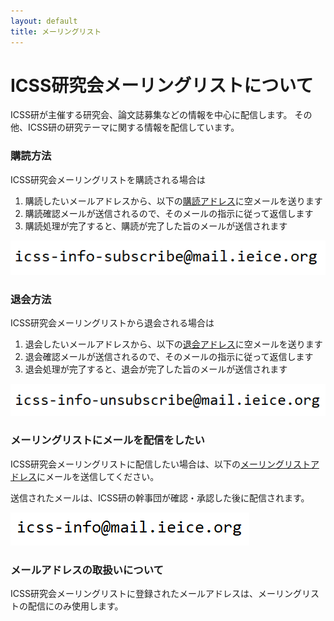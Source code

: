 ```yaml
---
layout: default
title: メーリングリスト
---
```


# ICSS研究会メーリングリストについて

ICSS研が主催する研究会、論文誌募集などの情報を中心に配信します。
その他、ICSS研の研究テーマに関する情報を配信しています。

### 購読方法

ICSS研究会メーリングリストを購読される場合は

1. 購読したいメールアドレスから、以下の[購読アドレス]()に空メールを送ります
2. 購読確認メールが送信されるので、そのメールの指示に従って返信します
3. 購読処理が完了すると、購読が完了した旨のメールが送信されます

![購読アドレス](a.PNG)

### 退会方法

ICSS研究会メーリングリストから退会される場合は

1. 退会したいメールアドレスから、以下の[退会アドレス]()に空メールを送ります
2. 退会確認メールが送信されるので、そのメールの指示に従って返信します
3. 退会処理が完了すると、退会が完了した旨のメールが送信されます

![退会アドレス](b.PNG)

### メーリングリストにメールを配信をしたい

ICSS研究会メーリングリストに配信したい場合は、以下の[メーリングリストアドレス]()にメールを送信してください。

送信されたメールは、ICSS研の幹事団が確認・承認した後に配信されます。

![メーリングリストアドレス](c.PNG)


### メールアドレスの取扱いについて

ICSS研究会メーリングリストに登録されたメールアドレスは、メーリングリストの配信にのみ使用します。
